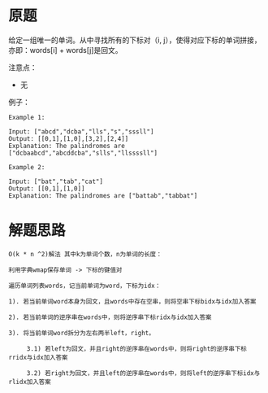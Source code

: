 # 原题
给定一组唯一的单词。从中寻找所有的下标对（i, j），使得对应下标的单词拼接，亦即：words[i] + words[j]是回文。

注意点：

  - 无

例子：

```
Example 1:

Input: ["abcd","dcba","lls","s","sssll"]
Output: [[0,1],[1,0],[3,2],[2,4]] 
Explanation: The palindromes are ["dcbaabcd","abcddcba","slls","llssssll"]

Example 2:

Input: ["bat","tab","cat"]
Output: [[0,1],[1,0]] 
Explanation: The palindromes are ["battab","tabbat"]
```

# 解题思路

```
O(k * n ^2)解法 其中k为单词个数，n为单词的长度：

利用字典wmap保存单词 -> 下标的键值对

遍历单词列表words，记当前单词为word，下标为idx：

1). 若当前单词word本身为回文，且words中存在空串，则将空串下标bidx与idx加入答案

2). 若当前单词的逆序串在words中，则将逆序串下标ridx与idx加入答案

3). 将当前单词word拆分为左右两半left，right。

     3.1) 若left为回文，并且right的逆序串在words中，则将right的逆序串下标rridx与idx加入答案
     
     3.2) 若right为回文，并且left的逆序串在words中，则将left的逆序串下标idx与rlidx加入答案
     
```
